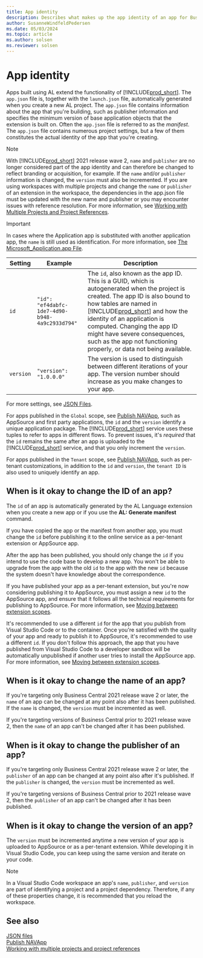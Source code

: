 ```yaml
---
title: App identity
description: Describes what makes up the app identity of an app for Business Central.
author: SusanneWindfeldPedersen
ms.date: 05/03/2024
ms.topic: article
ms.author: solsen
ms.reviewer: solsen
---
```


# App identity

Apps built using AL extend the functionality of [!INCLUDE[prod_short](../includes/prod_short.md)]. The `app.json` file is, together with the `launch.json` file, automatically generated when you create a new AL project. The `app.json` file contains information about the app that you're building, such as publisher information and specifies the minimum version of base application objects that the extension is built on. Often the `app.json` file is referred to as the *manifest*. The `app.json` file contains numerous project settings, but a few of them constitutes the actual identity of the app that you're creating.

> [!NOTE]  
> With [!INCLUDE[prod_short](../includes/prod_short.md)] 2021 release wave 2, `name` and `publisher` are no longer considered part of the app identity and can therefore be changed to reflect branding or acquisition, for example. If the `name` and/or `publisher` information is changed, the `version` must also be incremented. If you are using workspaces with multiple projects and change the `name` or `publisher` of an extension in the workspace, the dependencies in the app.json file must be updated with the new name and publisher or you may encounter issues with reference resolution. For more information, see [Working with Multiple Projects and Project References](devenv-work-workspace-projects-references.md).

> [!IMPORTANT]  
> In cases where the Application app is substituted with another application app, the `name` is still used as identification. For more information, see [The Microsoft_Application.app File](devenv-application-app-file.md).

|Setting|Example|Description|
|-------|------|-----|
|`id`   |`"id": "ef4dabfc-1de7-4d90-b948-4a9c2933d794"`| The `id`, also known as the app ID. This is a GUID, which is autogenerated when the project is created. The app ID is also bound to how tables are named in [!INCLUDE[prod_short](../includes/prod_short.md)] and how the identity of an application is computed. Changing the app ID might have severe consequences, such as the app not functioning properly, or data not being available.|
|`version`|`"version": "1.0.0.0"`| The version is used to distinguish between different iterations of your app. The version number should increase as you make changes to your app.|

For more settings, see [JSON Files](devenv-json-files.md).

For apps published in the `Global` scope, see [Publish NAVApp](/powershell/module/microsoft.dynamics.nav.apps.management/publish-navapp), such as AppSource and first party applications, the `id` and the `version` identify a unique application package. The [!INCLUDE[prod_short](../includes/prod_short.md)] service uses these tuples to refer to apps in different flows. To prevent issues, it's *required* that the `id` remains the same after an app is uploaded to the [!INCLUDE[prod_short](../includes/prod_short.md)] service, and that you only increment the `version`.

For apps published in the `Tenant` scope, see [Publish NAVApp](/powershell/module/microsoft.dynamics.nav.apps.management/publish-navapp), such as per-tenant customizations, in addition to the `id` and `version`, the `tenant ID` is also used to uniquely identify an app.

## When is it okay to change the ID of an app?

The `id` of an app is automatically generated by the AL Language extension when you create a new app or if you use the **AL: Generate manifest** command. 

If you have copied the app or the manifest from another app, you must change the `id` before publishing it to the online service as a per-tenant extension or AppSource app.

After the app has been published, you should only change the `id` if you intend to use the code base to develop a new app. You won't be able to upgrade from the app with the old `id` to the app with the new `id` because the system doesn't have knowledge about the correspondence.

If you have published your app as a per-tenant extension, but you're now considering publishing it to AppSource, you must assign a new `id` to the AppSource app, and ensure that it follows all the technical requirements for publishing to AppSource. For more information, see [Moving between extension scopes](devenv-extension-moving-scope.md).

It's recommended to use a different `id` for the app that you publish from Visual Studio Code or to the container. Once you're satisfied with the quality of your app and ready to publish it to AppSource, it's recommended to use a different `id`. If you don't follow this approach, the app that you have published from Visual Studio Code to a developer sandbox will be automatically unpublished if another user tries to install the AppSource app. For more information, see [Moving between extension scopes](devenv-extension-moving-scope.md).

## When is it okay to change the name of an app?

If you're targeting only Business Central 2021 release wave 2 or later, the `name` of an app can be changed at any point also after it has been published. If the `name` is changed, the `version` must be incremented as well.

If you're targeting versions of Business Central prior to 2021 release wave 2, then the `name` of an app can't be changed after it has been published.

## When is it okay to change the publisher of an app?

If you're targeting only Business Central 2021 release wave 2 or later, the `publisher` of an app can be changed at any point also after it's published. If the `publisher` is changed, the `version` must be incremented as well.

If you're targeting versions of Business Central prior to 2021 release wave 2, then the `publisher` of an app can't be changed after it has been published.

## When is it okay to change the version of an app?

The `version` must be incremented anytime a new version of your app is uploaded to AppSource or as a per-tenant extension. While developing it in Visual Studio Code, you can keep using the same version and iterate on your code.

> [!NOTE]  
> In a Visual Studio Code workspace an app's `name`, `publisher`, and `version` are part of identifying a project and a project dependency. Therefore, if any of these properties change, it is recommended that you reload the workspace.
 
## See also

[JSON files](devenv-json-files.md)  
[Publish NAVApp](/powershell/module/microsoft.dynamics.nav.apps.management/publish-navapp)  
[Working with multiple projects and project references](devenv-work-workspace-projects-references.md)  
